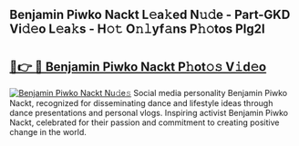 ## Benjamin Piwko Nackt L𝚎a𝚔ed N𝚞𝚍e - Part-GKD Vi𝚍𝚎o L𝚎a𝚔s - H𝚘𝚝 O𝚗𝚕yf𝚊ns P𝚑𝚘tos Plg2I

# <h2><a href="http://kf55v8q.oniu.top/?m=Benjamin+Piwko+Nackt">🔗👉 🔴 Benjamin Piwko Nackt P𝚑ot𝚘𝚜 V𝚒d𝚎o</a></h2>

[![Benjamin Piwko Nackt Nu𝚍e𝚜](https://i.imgur.com/0qMVB7G.gif)](http://kf55v8q.oniu.top/?m=Benjamin+Piwko+Nackt)
Social media personality Benjamin Piwko Nackt, recognized for disseminating dance and lifestyle ideas through dance presentations and personal vlogs. Inspiring activist Benjamin Piwko Nackt, celebrated for their passion and commitment to creating positive change in the world.  
